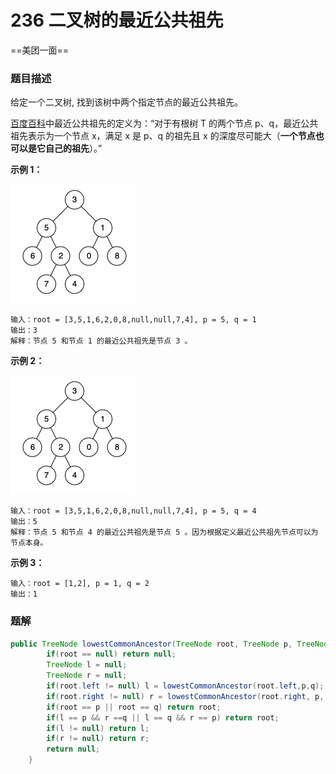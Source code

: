 # 236 二叉树的最近公共祖先

==美团一面==

### 题目描述

给定一个二叉树, 找到该树中两个指定节点的最近公共祖先。

[百度百科](https://baike.baidu.com/item/最近公共祖先/8918834?fr=aladdin)中最近公共祖先的定义为：“对于有根树 T 的两个节点 p、q，最近公共祖先表示为一个节点 x，满足 x 是 p、q 的祖先且 x 的深度尽可能大（**一个节点也可以是它自己的祖先**）。”

 

**示例 1：**

![img](https://raw.githubusercontent.com/Quinlan7/pic_cloud/main/img/202411121031037.png)

```
输入：root = [3,5,1,6,2,0,8,null,null,7,4], p = 5, q = 1
输出：3
解释：节点 5 和节点 1 的最近公共祖先是节点 3 。
```

**示例 2：**

![img](https://raw.githubusercontent.com/Quinlan7/pic_cloud/main/img/202411121031328.png)

```
输入：root = [3,5,1,6,2,0,8,null,null,7,4], p = 5, q = 4
输出：5
解释：节点 5 和节点 4 的最近公共祖先是节点 5 。因为根据定义最近公共祖先节点可以为节点本身。
```

**示例 3：**

```
输入：root = [1,2], p = 1, q = 2
输出：1
```



### 题解

```java
public TreeNode lowestCommonAncestor(TreeNode root, TreeNode p, TreeNode q) {
        if(root == null) return null;
        TreeNode l = null; 
        TreeNode r = null;
        if(root.left != null) l = lowestCommonAncestor(root.left,p,q);
        if(root.right != null) r = lowestCommonAncestor(root.right, p, q);
        if(root == p || root == q) return root;
        if(l == p && r ==q || l == q && r == p) return root;
        if(l != null) return l;
        if(r != null) return r;
        return null;
    }
```

